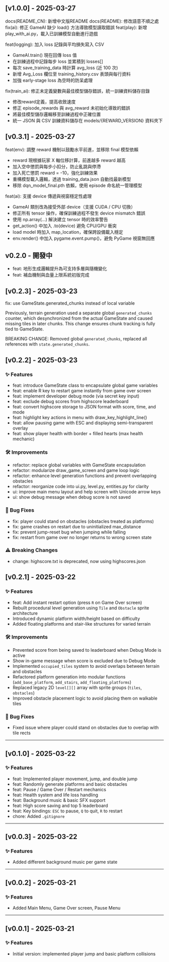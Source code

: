 ## [v1.0.0] - 2025-03-27

docs(README_CN): 新增中文版README
docs(README): 修改語意不順之處
fix(ai): 修正 GameAI 缺少 load() 方法導致模型讀取錯誤
feat(play): 新增 play_with_ai.py，載入已訓練模型自動進行遊戲


feat(logging): 加入 loss 記錄與平均損失寫入 CSV

- GameAI.train() 現在回傳 loss 值
- 在訓練過程中記錄每步 loss 並累積到 losses[]
- 每次 save_training_data 時計算 avg_loss (近 100 次)
- 新增 Avg_Loss 欄位至 training_history.csv 表頭與每行資料
- 加強 early-stage loss 為空時的防呆處理


fix(train_ai): 修正未定義變數與最佳模型儲存錯誤，統一訓練資料儲存目錄

- 修改reward定義，提高收斂速度
- 修正 episode_rewards 與 avg_reward 未初始化導致的錯誤
- 將最佳模型儲存邏輯移至訓練過程中正確位置
- 統一 JSON 與 CSV 訓練資料儲存在 models/{REWARD_VERSION} 資料夾下


## [v0.3.1] - 2025-03-27
feat(env): 調整 reward 機制以鼓勵水平前進，並移除 final 模型依賴

- reward 現根據玩家 X 軸位移計算，前進越多 reward 越高
- 加入空中懲罰與每步小扣分，防止亂跳與停滯
- 加入死亡懲罰 reward = -10，強化訓練效果
- 重構模型載入邏輯，透過 training_data.json 自動找最新模型
- 移除 dqn_model_final.pth 依賴，使用 episode 命名統一管理模型


feat(ai): 支援 device 傳遞與視窗穩定性處理

- GameAI 類別改為接受外部 device（支援 CUDA / CPU 切換）
- 修正所有 tensor 操作，確保訓練過程不發生 device mismatch 錯誤
- 使用 np.array(...) 解決建立 tensor 時的效率警告
- get_action() 中加入 .to(device) 避免 CPU/GPU 衝突
- load model 時加入 map_location，確保跨設備載入穩定
- env.render() 中加入 pygame.event.pump()，避免 PyGame 視窗無回應


## v0.2.0 - 開發中
- feat: 地形生成邏輯提升為可支持多層與隨機變化
- feat: 補血機制與血量上限系統初版完成

## [v0.2.3] - 2025-03-23
fix: use GameState.generated_chunks instead of local variable

Previously, terrain generation used a separate global `generated_chunks` counter,
which desynchronized from the actual GameState and caused missing tiles in later chunks.
This change ensures chunk tracking is fully tied to GameState.

BREAKING CHANGE: Removed global `generated_chunks`, replaced all references with `state.generated_chunks`.


## [v0.2.2] - 2025-03-23

### ✨ Features
- feat: introduce GameState class to encapsulate global game variables
- feat: enable R key to restart game instantly from game over screen
- feat: implement developer debug mode (via secret key input)
- feat: exclude debug scores from highscore leaderboard
- feat: convert highscore storage to JSON format with score, time, and mode
- feat: highlight key actions in menu with draw_key_highlight_line()
- feat: allow pausing game with ESC and displaying semi-transparent overlay
- feat: show player health with border + filled hearts (max health mechanic)

### 🛠 Improvements
- refactor: replace global variables with GameState encapsulation
- refactor: modularize draw_game_screen and game loop logic
- refactor: enhance level generation functions and prevent overlapping obstacles
- refactor: reorganize code into ui.py, level.py, entities.py for clarity
- ui: improve main menu layout and help screen with Unicode arrow keys
- ui: show debug message when debug score is not saved

### 🐞 Bug Fixes
- fix: player could stand on obstacles (obstacles treated as platforms)
- fix: game crashes on restart due to uninitialized max_distance
- fix: prevent jump-reset bug when jumping while falling
- fix: restart from game over no longer returns to wrong screen state

### ⚠ Breaking Changes
- change: highscore.txt is deprecated, now using highscores.json


## [v0.2.1] - 2025-03-22

### ✨ Features
- feat: Add instant restart option (press `R` on Game Over screen)
- Rebuilt procedural level generation using `Tile` and `Obstacle` sprite architecture
- Introduced dynamic platform width/height based on difficulty
- Added floating platforms and stair-like structures for varied terrain

### 🛠 Improvements
- Prevented score from being saved to leaderboard when Debug Mode is active
- Show in-game message when score is excluded due to Debug Mode
- Implemented `occupied_tiles` system to avoid overlaps between terrain and obstacles
- Refactored platform generation into modular functions (`add_base_platform`, `add_stairs`, `add_floating_platforms`)
- Replaced legacy 2D `level[][]` array with sprite groups (`tiles`, `obstacles`)
- Improved obstacle placement logic to avoid placing them on walkable tiles

### 🐞 Bug Fixes
- Fixed issue where player could stand on obstacles due to overlap with tile rects

---

## [v0.1.0] - 2025-03-22

### ✨ Features
- feat: Implemented player movement, jump, and double jump
- feat: Randomly generate platforms and basic obstacles
- feat: Pause / Game Over / Restart mechanics
- feat: Health system and life loss handling
- feat: Background music & basic SFX support
- feat: High score saving and top 5 leaderboard
- feat: Key bindings: `ESC` to pause, `Q` to quit, `R` to restart
- chore: Added `.gitignore`

---

## [v0.0.3] - 2025-03-22

### ✨ Features
- Added different background music per game state

---

## [v0.0.2] - 2025-03-21

### ✨ Features
- Added Main Menu, Game Over screen, Pause Menu

---

## [v0.0.1] - 2025-03-21

### ✨ Features
- Initial version: implemented player jump and basic platform collisions